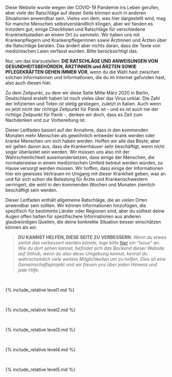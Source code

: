 Diese Website wurde wegen der COVID-19 Pandemie ins Leben gerufen, aber viele der Ratschläge auf dieser Seite können auch in anderen Situationen anwendbar sein. Vieles von dem, was hier dargestellt wird, mag für manche Menschen selbstverständllich klingen, aber wir fanden es trotzdem gut, einige Checklisten und Ratschläge für verschiedene Krankheitsstadien an einem Ort zu sammeln. Wir haben uns mit Krankenpflegern und Krankenpflegerinnen sowie Ärztinnen und Ärzten über die Ratschläge beraten. 
Das ändert aber nichts daran, dass die Texte von medizinischen Laien verfasst wurden. Bitte berücksichtigt das. 

Nur, um das klarzustellen: **DIE RATSCHLÄGE UND ANWEISUNGEN VON GESUNDHEITSBEHÖRDEN, ÄRZTINNEN und ÄRZTEN SOWIE PFLEGEKRÄFTEN GEHEN IMMER VOR**, wenn du die Wahl hast zwischen solchen Informationen und Informationen, die du im Internet gefunden hast, also auch diesen hier.

Zu dem Zeitpunkt, zu dem wir diese Seite Mitte März 2020 in Berlin, Deutschland erstellt haben ist noch vieles über das Virus  unklar. Die Zahl der Infizierten und Toten ist stetig gestiegen, zuletzt in Italien. Auch wenn es jetzt nicht der richtige Zeitpunkt für Panik ist - und es ist auch nie der richtige Zeitpunkt für Panik -, denken wir doch, dass es Zeit zum Nachdenken und zur Vorbereitung ist.

Dieser Leitfaden basiert auf der Annahme, dass in den kommenden Monaten mehr Menschen als gewöhnlich entweder krank werden oder kranke Menschen um sich haben werden. Hoffen wir alle das Beste; aber wir gehen davon aus, dass die Krankenhäuser sehr beschäftigt, wenn nicht sogar überlastet sein werden. Wir müssen uns also mit der Wahrscheinlichkeit auseinandersetzen, dass einige der Menschen, die normalerweise in einem medizinischen Umfeld betreut werden würden, zu Hause versorgt werden müssen. Wir hoffen, dass einige der Informationen hier ein gewisses Vertrauen im Umgang mit dieser Krankheit geben, was an und für sich schon die Belastung für Ärzte und Krankenschwestern verringert, die wohl in den kommenden Wochen und Monaten ziemlich beschäftigt sein werden.

Dieser Leitfaden enthält allgemeine Ratschläge, die an vielen Orten anwendbar sein sollten. Wir können Informationen hinzufügen, die spezifisch für bestimmte Länder oder Regionen sind, aber du solltest deine Augen offen halten für spezifischere Informationen aus anderen glaubwürdigen Quellen, die deine konkrekte Situation besser einschätzen können als wir.

> **DU KANNST HELFEN, DIESE SEITE ZU VERBESSERN.** *Wenn du etwas siehst das verbessert werden könnte, lege bitte [hier](https://github.com/covid-zu-hause/covid-zu-hause.github.io/issues/new) ein "Issue" an. Wie du dort sehen kannst, befindet sich das Backend dieser Website auf Github, wenn du also diese Umgebung kennst, kennst du wahrscheinlich viele weitere Möglichkeiten um zu helfen. Dies ist eine Gemeinschaftsprojekt und wir freuen uns über jeden Hinweis und jede Hilfe.*

&nbsp; 

{% include_relative level1.md %}

&nbsp; 

{% include_relative level2.md %}

&nbsp; 
 
{% include_relative level3.md %}
            
&nbsp; 
 
{% include_relative level4.md %}
        
&nbsp; 
 
{% include_relative level5.md %}
